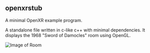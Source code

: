 openxrstub
------------

A minimal OpenXR example program.

A standalone file written in c-like c++ with minimal dependencies.
It displays the 1968 "Sword of Damocles" room using OpenGL.

![Image of Room](https://hyperlogic.github.com/openxrstub/img/openxrstub.png)
